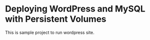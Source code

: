 # Deploying WordPress and MySQL with Persistent Volumes

This is sample project to run wordpress site.